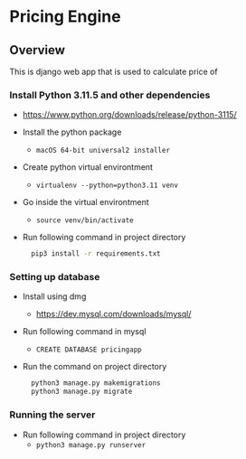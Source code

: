# Pricing Engine

## Overview

This is django web app that is used to calculate price of

### Install Python 3.11.5 and other dependencies

- <https://www.python.org/downloads/release/python-3115/>
- Install the python package
  - `macOS 64-bit universal2 installer`
- Create python virtual environtment
  - `virtualenv --python=python3.11 venv`
- Go inside the virtual environtment
  - `source venv/bin/activate`
- Run following command in project directory

    ```bash
      pip3 install -r requirements.txt
    ```

### Setting up database

- Install using dmg
  - <https://dev.mysql.com/downloads/mysql/>
- Run following command in mysql
  - `CREATE DATABASE pricingapp`
- Run the command on project directory

    ```bash
      python3 manage.py makemigrations
      python3 manage.py migrate
    ```

### Running the server

- Run following command in project directory
  - `python3 manage.py runserver`
